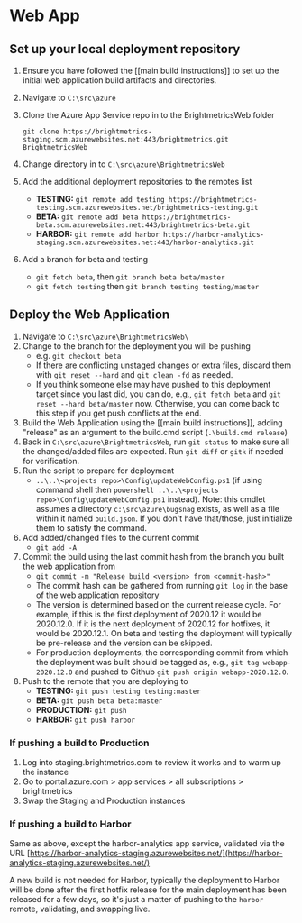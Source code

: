 # Web App

## Set up your local deployment repository

1. Ensure you have followed the \[\[main build instructions\]\] to set up the initial web application build artifacts and directories.
2. Navigate to `C:\src\azure`
3. Clone the Azure App Service repo in to the BrightmetricsWeb folder

   `git clone https://brightmetrics-staging.scm.azurewebsites.net:443/brightmetrics.git BrightmetricsWeb`

4. Change directory in to `C:\src\azure\BrightmetricsWeb`
5. Add the additional deployment repositories to the remotes list
   * **TESTING:** `git remote add testing https://brightmetrics-testing.scm.azurewebsites.net/brightmetrics-testing.git`
   * **BETA:** `git remote add beta https://brightmetrics-beta.scm.azurewebsites.net:443/brightmetrics-beta.git`
   * **HARBOR:** `git remote add harbor https://harbor-analytics-staging.scm.azurewebsites.net:443/harbor-analytics.git`
6. Add a branch for beta and testing
   * `git fetch beta`, then `git branch beta beta/master`
   * `git fetch testing` then `git branch testing testing/master`

## Deploy the Web Application

1. Navigate to `C:\src\azure\BrightmetricsWeb\`
2. Change to the branch for the deployment you will be pushing
   * e.g. `git checkout beta`
   * If there are conflicting unstaged changes or extra files, discard them with `git reset --hard` and `git clean -fd` as needed.
   * If you think someone else may have pushed to this deployment target since you last did, you can do, e.g., `git fetch beta` and `git reset --hard beta/master` now.  Otherwise, you can come back to this step if you get push conflicts at the end.
3. Build the Web Application using the \[\[main build instructions\]\], adding "release" as an argument to the build.cmd script \(`.\build.cmd release`\)
4. Back in `C:\src\azure\BrightmetricsWeb`, run `git status` to make sure all the changed/added files are expected.  Run `git diff` or `gitk` if needed for verification.
5. Run the script to prepare for deployment
   * `..\..\<projects repo>\Config\updateWebConfig.ps1` \(if using command shell then `powershell ..\..\<projects repo>\Config\updateWebConfig.ps1` instead\). Note: this cmdlet assumes a directory `c:\src\azure\bugsnag` exists, as well as a file within it named `build.json`. If you don't have that/those, just initialize them to satisfy the command.
6. Add added/changed files to the current commit
   * `git add -A`
7. Commit the build using the last commit hash from the branch you built the web application from
   * `git commit -m "Release build <version> from <commit-hash>"`
   * The commit hash can be gathered from running `git log` in the base of the web application repository
   * The version is determined based on the current release cycle.  For example, if this is the first deployment of 2020.12 it would be 2020.12.0.  If it is the next deployment of 2020.12 for hotfixes, it would be 2020.12.1.  On beta and testing the deployment will typically be pre-release and the version can be skipped.
   * For production deployments, the corresponding commit from which the deployment was built should be tagged as, e.g., `git tag webapp-2020.12.0` and pushed to Github `git push origin webapp-2020.12.0`.
8. Push to the remote that you are deploying to
   * **TESTING:** `git push testing testing:master`
   * **BETA:** `git push beta beta:master`
   * **PRODUCTION:** `git push`
   * **HARBOR:** `git push harbor`

### If pushing a build to **Production**

1. Log into staging.brightmetrics.com to review it works and to warm up the instance
2. Go to portal.azure.com &gt; app services &gt; all subscriptions &gt; brightmetrics
3. Swap the Staging and Production instances

### If pushing a build to **Harbor**

Same as above, except the harbor-analytics app service, validated via the URL [https://harbor-analytics-staging.azurewebsites.net/](https://harbor-analytics-staging.azurewebsites.net/)

A new build is not needed for Harbor, typically the deployment to Harbor will be done after the first hotfix release for the main deployment has been released for a few days, so it's just a matter of pushing to the `harbor` remote, validating, and swapping live.

